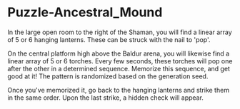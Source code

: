 # Puzzle-Ancestral_Mound

In the large open room to the right of the Shaman, you will find a linear array of 5 or 6 hanging lanterns. These can be struck with the nail to 'pop'.

On the central platform high above the Baldur arena, you will likewise find a linear array of 5 or 6 torches. Every few seconds, these torches will pop one after the other in a determined sequence. Memorize this sequence, and get good at it! The pattern is randomized based on the generation seed.

Once you've memorized it, go back to the hanging lanterns and strike them in the same order. Upon the last strike, a hidden check will appear.
